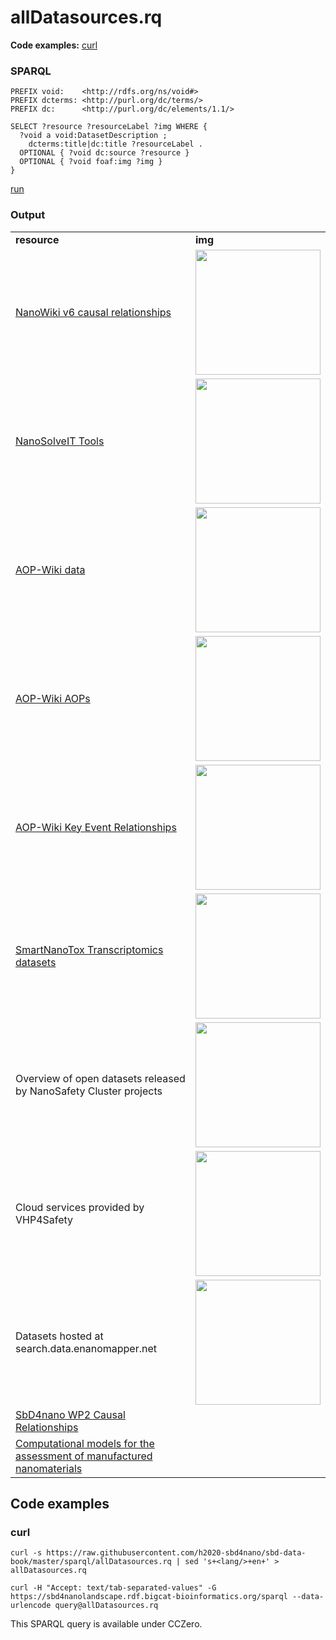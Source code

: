 # allDatasources.rq

**Code examples:** [curl](#curl)

### SPARQL

```sparql
PREFIX void:    <http://rdfs.org/ns/void#>
PREFIX dcterms: <http://purl.org/dc/terms/>
PREFIX dc:      <http://purl.org/dc/elements/1.1/>

SELECT ?resource ?resourceLabel ?img WHERE {
  ?void a void:DatasetDescription ;
    dcterms:title|dc:title ?resourceLabel .
  OPTIONAL { ?void dc:source ?resource }
  OPTIONAL { ?void foaf:img ?img }
}
```

[run](https://sbd4nanolandscape.rdf.bigcat-bioinformatics.org/?q=PREFIX%20void%3A%20%20%20%20%3Chttp%3A%2F%2Frdfs.org%2Fns%2Fvoid%23%3E%0APREFIX%20dcterms%3A%20%3Chttp%3A%2F%2Fpurl.org%2Fdc%2Fterms%2F%3E%0APREFIX%20dc%3A%20%20%20%20%20%20%3Chttp%3A%2F%2Fpurl.org%2Fdc%2Felements%2F1.1%2F%3E%0A%0ASELECT%20%3Fresource%20%3FresourceLabel%20%3Fimg%20WHERE%20%7B%0A%20%20%3Fvoid%20a%20void%3ADatasetDescription%20%3B%0A%20%20%20%20dcterms%3Atitle%7Cdc%3Atitle%20%3FresourceLabel%20.%0A%20%20OPTIONAL%20%7B%20%3Fvoid%20dc%3Asource%20%3Fresource%20%7D%0A%20%20OPTIONAL%20%7B%20%3Fvoid%20foaf%3Aimg%20%3Fimg%20%7D%0A%7D%0A)


### Output

<table>
  <tr>
    <td><b>resource</b></td>
    <td><b>img</b></td>
  </tr>
  <tr>
    <td><a href="https://doi.org/10.6084/m9.figshare.11897205.v1">NanoWiki v6 causal relationships</a></td>
    <td><img width="200" src="http://www.enanomapper.net/sites/default/files/eNanoMapper_LOGO.png" /></td>
  </tr>
  <tr>
    <td><a href="https://nanosolveit.eu/resources/tools-services/">NanoSolveIT Tools</a></td>
    <td><img width="200" src="https://nanosolveit.eu/wp-content/uploads/2019/06/NanoSolveIT-300x114-Transparent-Half.png" /></td>
  </tr>
  <tr>
    <td><a href="https://aopwiki.rdf.bigcat-bioinformatics.org/">AOP-Wiki data</a></td>
    <td><img width="200" src="https://aopwiki.rdf.bigcat-bioinformatics.org/assets/images/aopwiki-snorql-logo.png" /></td>
  </tr>
  <tr>
    <td><a href="https://aopwiki.rdf.bigcat-bioinformatics.org/">AOP-Wiki AOPs</a></td>
    <td><img width="200" src="https://aopwiki.rdf.bigcat-bioinformatics.org/assets/images/aopwiki-snorql-logo.png" /></td>
  </tr>
  <tr>
    <td><a href="https://aopwiki.rdf.bigcat-bioinformatics.org/">AOP-Wiki Key Event Relationships</a></td>
    <td><img width="200" src="https://aopwiki.rdf.bigcat-bioinformatics.org/assets/images/aopwiki-snorql-logo.png" /></td>
  </tr>
  <tr>
    <td><a href="http://www.smartnanotox.eu/?page_id=131">SmartNanoTox Transcriptomics datasets</a></td>
    <td><img width="200" src="https://www.ucd.ie/sbi/t4media/SNT%20870x400.png" /></td>
  </tr>
  <tr>
    <td>Overview of open datasets released by NanoSafety Cluster projects</td>
    <td><img width="200" src="https://upload.wikimedia.org/wikipedia/commons/e/e1/NanoCommons-Logo-Large_-_White_Circle_01.png" /></td>
  </tr>
  <tr>
    <td>Cloud services provided by VHP4Safety</td>
    <td><img width="200" src="https://vhp4safety.nl/wp-content/uploads/sites/725/2021/05/VHP-LOGO-100mm-RGB.png" /></td>
  </tr>
  <tr>
    <td>Datasets hosted at search.data.enanomapper.net</td>
    <td><img width="200" src="https://search.data.enanomapper.net/assets/img/logo.png" /></td>
  </tr>
  <tr>
    <td><a href="https://docs.google.com/spreadsheets/d/18n37M72zQJgfsELIGRj6llEZ44Ao48qGoXWXyPazRD0/edit#gid=760845260">SbD4nano WP2 Causal Relationships</a></td>
    <td></td>
  </tr>
  <tr>
    <td><a href="https://doi.org/10.1016/j.comtox.2018.12.002">Computational models for the assessment of manufactured nanomaterials</a></td>
    <td></td>
  </tr>
</table>

## Code examples

### curl

```shell
curl -s https://raw.githubusercontent.com/h2020-sbd4nano/sbd-data-book/master/sparql/allDatasources.rq | sed 's+<lang/>+en+' > allDatasources.rq

curl -H "Accept: text/tab-separated-values" -G https://sbd4nanolandscape.rdf.bigcat-bioinformatics.org/sparql --data-urlencode query@allDatasources.rq
```

This SPARQL query is available under CCZero.
